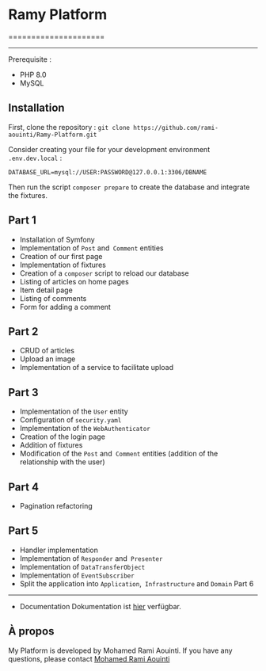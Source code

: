 # Ramy Platform
=====================

---------------------

Prerequisite :
* PHP 8.0
* MySQL

Installation
------------

First, clone the repository : `git clone https://github.com/rami-aouinti/Ramy-Platform.git`

Consider creating your file for your development environment `.env.dev.local` :
```dotenv
DATABASE_URL=mysql://USER:PASSWORD@127.0.0.1:3306/DBNAME
```

Then run the script `composer prepare` to create the database and integrate the fixtures.

Part 1
---------

* Installation of Symfony
* Implementation of `Post` and` Comment` entities
* Creation of our first page
* Implementation of fixtures
* Creation of a `composer` script to reload our database
* Listing of articles on home pages
* Item detail page
* Listing of comments
* Form for adding a comment

Part 2
---------

* CRUD of articles
* Upload an image
* Implementation of a service to facilitate upload

Part 3
---------

* Implementation of the `User` entity
* Configuration of `security.yaml`
* Implementation of the `WebAuthenticator`
* Creation of the login page
* Addition of fixtures
* Modification of the `Post` and` Comment` entities (addition of the relationship with the user)

Part 4
---------

* Pagination refactoring

Part 5
---------

* Handler implementation
* Implementation of `Responder` and` Presenter`
* Implementation of `DataTransferObject`
* Implementation of `EventSubscriber`
* Split the application into `Application`,` Infrastructure` and `Domain`
Part 6
---------

* Documentation
Dokumentation ist [hier](docs/index.md) verfügbar.

## À propos
My Platform is developed by Mohamed Rami Aouinti. If you have any questions, please contact [Mohamed Rami Aouinti](mailto:rami.aouinti@gmail.com)
